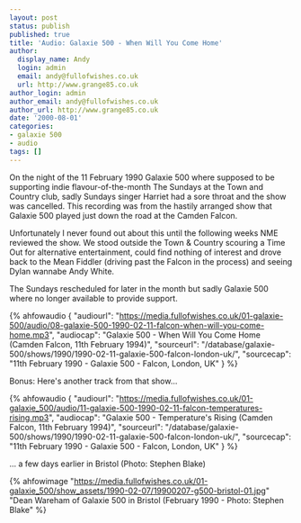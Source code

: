 ```yaml
---
layout: post
status: publish
published: true
title: 'Audio: Galaxie 500 - When Will You Come Home'
author:
  display_name: Andy
  login: admin
  email: andy@fullofwishes.co.uk
  url: http://www.grange85.co.uk
author_login: admin
author_email: andy@fullofwishes.co.uk
author_url: http://www.grange85.co.uk
date: '2000-08-01'
categories:
- galaxie 500
- audio
tags: []
---
```

On the night of the 11 February 1990 Galaxie 500 where supposed to be
supporting indie flavour-of-the-month The Sundays at the Town and Country
club, sadly Sundays singer Harriet had a sore throat and the show was
cancelled. This recording was from the hastily arranged show that Galaxie 500
played just down the road at the Camden Falcon.

Unfortunately I never found out about this until the following weeks NME
reviewed the show. We stood outside the Town & Country scouring a Time Out for
alternative entertainment, could find nothing of interest and drove back to
the Mean Fiddler (driving past the Falcon in the process) and seeing Dylan 
wannabe Andy White.

The Sundays rescheduled for later in the month but sadly Galaxie 500 where no
longer available to provide support.

 {% ahfowaudio {
  "audiourl": "https://media.fullofwishes.co.uk/01-galaxie-500/audio/08-galaxie-500-1990-02-11-falcon-when-will-you-come-home.mp3",
  "audiocap": "Galaxie 500 - When Will You Come Home (Camden Falcon, 11th February 1994)",
  "sourceurl": "/database/galaxie-500/shows/1990/1990-02-11-galaxie-500-falcon-london-uk/",
  "sourcecap": "11th February 1990 - Galaxie 500 - Falcon, London, UK"
  } %}

Bonus: Here's another track from that show...

 {% ahfowaudio {
  "audiourl": "https://media.fullofwishes.co.uk/01-galaxie_500/audio/11-galaxie-500-1990-02-11-falcon-temperatures-rising.mp3",
  "audiocap": "Galaxie 500 - Temperature's Rising (Camden Falcon, 11th February 1994)",
  "sourceurl": "/database/galaxie-500/shows/1990/1990-02-11-galaxie-500-falcon-london-uk/",
  "sourcecap": "11th February 1990 - Galaxie 500 - Falcon, London, UK"
  } %}


... a few days earlier in Bristol (Photo: Stephen Blake)

{% ahfowimage "https://media.fullofwishes.co.uk/01-galaxie_500/show_assets/1990-02-07/19900207-g500-bristol-01.jpg" "Dean Wareham of Galaxie 500 in Bristol (February 1990 - Photo: Stephen Blake" %}